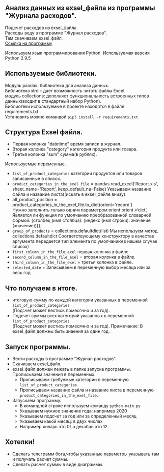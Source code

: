 ## Анализ данных из exsel_файла из программы "Журнала расходов".  

Подсчет расходов из exsel_файла.  
Расходы веду в программе "Журнал расходов".  
Там скачиваем exsel_файл.  
[Ссылка на программу](https://play.google.com/store/apps/details?id=com.vitvov.profit&hl=ru&gl=US)  


Используем язык программирования Python.
Используемая версия Python 3.9.5

## Используемые библиотеки.
Модуль pandas: библиотека для анализа данных.  
Библиотека xlrd – дает возможность читать файлы Excel.  
модуль collections: дополняет функциональность встроенных типов данных(входит в стандартный набор Python).  
Библиотеки используемые в проекте находятся в файле requirements.txt.  
Установить можно командой `pip3 install -r requirements.txt`

## Структура Exsel файла.
* Первая колонка "datetime" время записи в журнал.
* Вторая колонка "category" категория продукта или товара.
* Третья колонка "sum" сумма(в рублях).

Используемые переменные.
* `list_of_product_categories` категории продуктов или товаров записаннные в список.
* `product_categories_in_the_exel_file` = pandas.read_excel('Report.xls', sheet_name='Report', keep_default_na=False)
    Указываем название файла и название листа((искать в exsel_файле внизу).
* all_product_position = product_categories_in_the_exel_file.to_dict(orient='record')  
    Нужно заполнить только одним параметром:orient
    orient =‘dict’, Является ли функция по умолчанию преобразованной словарной формой: {столбец (имя столбца): {индекс (имя строки): значение (значение))}};  
* `group_of_products` = collections.defaultdict(list) 
    Мы используем метод  collections.defaultdict
    Соответствующему конструктору в качестве аргумента передается тип элемента по умолчанию(в нашем случае список)
* `first_column_in_the_file_exel` первая колонка в файле.
* `second_column_in_the_file_exel` = вторая колонка в файле.
* `third_column_in_the_file_exel` = третья колонка в файле.
* `selected_date` = Записываем в переменную выбор месяца или за весь год

## Что получаем в итоге.
* итоговую сумму по каждой категории указанных в переменной `list_of_product_categories`  
(Подсчет может вестись помесячно и за год).
* Подсчет суммы всех категорий указанных в переменной `list_of_product_categories`  
(Подсчет может вестись помесячно и за год).
Примечание: В exsel_файл должны быть знаения за один год.

## Запуск программы.
- Вести расходы в программе "Журнал расходов".
- Скачиваем exsel_файл.
- exsel_файл должен лежать в папке запуска программы.
 Прописываем значения в переменных.  
  - Прописываем требуемые категории в переменную `list_of_product_categories`  
  - Прописываем название файла и название листа в переменную `product_categories_in_the_exel_file`.
- Запускаем программу.  
  - В командной строке используем команду `python main.py`
  - Указываем нужное значение года: например 2020
  - Указываем подсчет за год или за определенный месяц
  - Указываем какой месяц: в двух числах
  - Например январь это 01,а декабрь это 12.

## Хотелки!
* Сделать телеграмм бота,чтобы указанные параметры указывать там и получать расчет суммы.
* Сделать расчет суммы в виде диаграммы.
